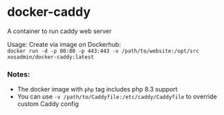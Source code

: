 # docker-caddy
A container to run caddy web server  
  
Usage: Create via image on Dockerhub:  
`` docker run -d -p 80:80 -p 443:443 -v /path/to/website:/opt/src xosadmin/docker-caddy:latest ``  
  
### Notes:  
- The docker image with ``php`` tag includes php 8.3 support  
- You can use ``-v /path/to/Caddyfile:/etc/caddy/Caddyfile`` to override custom Caddy config  
